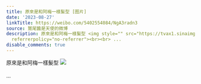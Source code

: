 ```yaml
---
title: 原來是和阿梅一樣髮型 [图片]
date: '2023-08-27'
linkTitle: https://weibo.com/5402554084/NgA3radn3
source: 鷲尾醬是天使的微博
description: 原來是和阿梅一樣髮型 <img style="" src="https://tvax1.sinaimg.cn/large/005TCz76gy1hhbsy5gocaj30q814d0wy.jpg"
  referrerpolicy="no-referrer"><br><br> ...
disable_comments: true
---
```

原來是和阿梅一樣髮型 <img style="" src="https://tvax1.sinaimg.cn/large/005TCz76gy1hhbsy5gocaj30q814d0wy.jpg" referrerpolicy="no-referrer"><br><br> ...